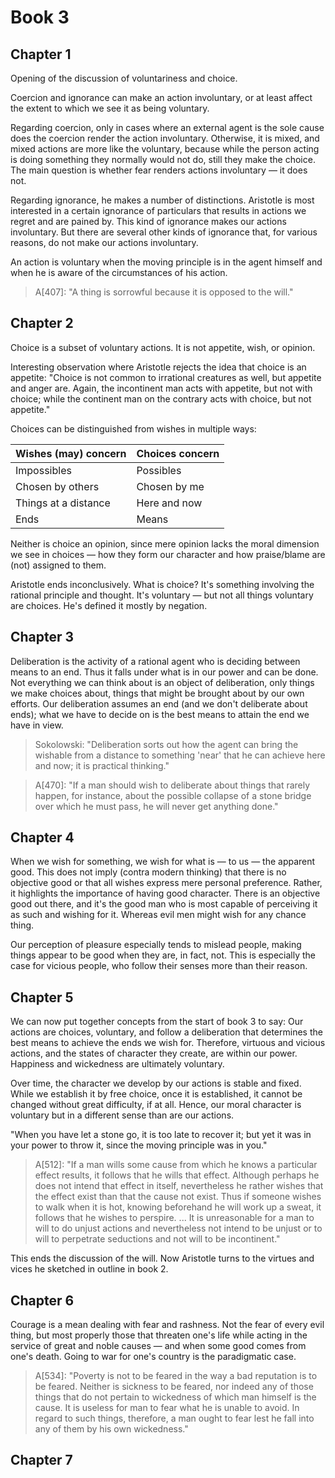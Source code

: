 # Book 3

## Chapter 1

Opening of the discussion of voluntariness and choice. 

Coercion and ignorance can make an action involuntary, or at least affect the extent to which we see it as being voluntary. 

Regarding coercion, only in cases where an external agent is the sole cause does the coercion render the action involuntary. Otherwise, it is mixed, and mixed actions are more like the voluntary, because while the person acting is doing something they normally would not do, still they make the choice. The main question is whether fear renders actions involuntary — it does not.

Regarding ignorance, he makes a number of distinctions. Aristotle is most interested in a certain ignorance of particulars that results in actions we regret and are pained by. This kind of ignorance makes our actions involuntary. But there are several other kinds of ignorance that, for various reasons, do not make our actions involuntary. 

An action is voluntary when the moving principle is in the agent himself and when he is aware of the circumstances of his action.

> A[407]: "A thing is sorrowful because it is opposed to the will."

## Chapter 2

Choice is a subset of voluntary actions. It is not appetite, wish, or opinion.

Interesting observation where Aristotle rejects the idea that choice is an appetite: "Choice is not common to irrational creatures as well, but appetite and anger are. Again, the incontinent man acts with appetite, but not with choice; while the continent man on the contrary acts with choice, but not appetite."

Choices can be distinguished from wishes in multiple ways:

| Wishes (may) concern | Choices concern |
| --- | --- |
| Impossibles | Possibles |
| Chosen by others | Chosen by me |
| Things at a distance | Here and now |
| Ends | Means |

Neither is choice an opinion, since mere opinion lacks the moral dimension we see in choices — how they form our character and how praise/blame are (not) assigned to them.

Aristotle ends inconclusively. What is choice? It's something involving the rational principle and thought. It's voluntary — but not all things voluntary are choices. He's defined it mostly by negation.

## Chapter 3

Deliberation is the activity of a rational agent who is deciding between means to an end. Thus it falls under what is in our power and can be done. Not everything we can think about is an object of deliberation, only things we make choices about, things that might be brought about by our own efforts. Our deliberation assumes an end (and we don't deliberate about ends); what we have to decide on is the best means to attain the end we have in view.

> Sokolowski: "Deliberation sorts out how the agent can bring the wishable from a distance to something 'near' that he can achieve here and now; it is practical thinking."

> A[470]: "If a man should wish to deliberate about things that rarely happen, for instance, about the possible collapse of a stone bridge over which he must pass, he will never get anything done."

## Chapter 4

When we wish for something, we wish for what is — to us — the apparent good. This does not imply (contra modern thinking) that there is no objective good or that all wishes express mere personal preference. Rather, it highlights the importance of having good character. There is an objective good out there, and it's the good man who is most capable of perceiving it as such and wishing for it. Whereas evil men might wish for any chance thing. 

Our perception of pleasure especially tends to mislead people, making things appear to be good when they are, in fact, not. This is especially the case for vicious people, who follow their senses more than their reason.

## Chapter 5

We can now put together concepts from the start of book 3 to say: Our actions are choices, voluntary, and follow a deliberation that determines the best means to achieve the ends we wish for. Therefore, virtuous and vicious actions, and the states of character they create, are within our power. Happiness and wickedness are ultimately voluntary.

Over time, the character we develop by our actions is stable and fixed. While we establish it by free choice, once it is established, it cannot be changed without great difficulty, if at all. Hence, our moral character is voluntary but in a different sense than are our actions. 

"When you have let a stone go, it is too late to recover it; but yet it was in your power to throw it, since the moving principle was in you."

> A[512]: "If a man wills some cause from which he knows a particular effect results, it follows that he wills that effect. Although perhaps he does not intend that effect in itself, nevertheless he rather wishes that the effect exist than that the cause not exist. Thus if someone wishes to walk when it is hot, knowing beforehand he will work up a sweat, it follows that he wishes to perspire. ... It is unreasonable for a man to will to do unjust actions and nevertheless not intend to be unjust or to will to perpetrate seductions and not will to be incontinent."

This ends the discussion of the will. Now Aristotle turns to the virtues and vices he sketched in outline in book 2.

## Chapter 6

Courage is a mean dealing with fear and rashness. Not the fear of every evil thing, but most properly those that threaten one's life while acting in the service of great and noble causes — and when some good comes from one's death. Going to war for one's country is the paradigmatic case.

> A[534]: "Poverty is not to be feared in the way a bad reputation is to be feared. Neither is sickness to be feared, nor indeed any of those things that do not pertain to wickedness of which man himself is the cause. It is useless for man to fear what he is unable to avoid. In regard to such things, therefore, a man ought to fear lest he fall into any of them by his own wickedness."

## Chapter 7
